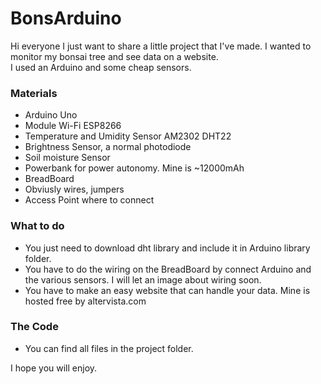 # BonsArduino

Hi everyone I just want to share a little project that I've made. I wanted to monitor my bonsai tree and see data on a website. <br>I used an Arduino and some cheap sensors.

### Materials
- Arduino Uno
- Module Wi-Fi ESP8266
- Temperature and Umidity Sensor AM2302 DHT22
- Brightness Sensor, a normal photodiode
- Soil moisture Sensor
- Powerbank for power autonomy. Mine is ~12000mAh
- BreadBoard
- Obviusly wires, jumpers
- Access Point where to connect

### What to do
- You just need to download dht library and include it in Arduino library folder.
- You have to do the wiring on the BreadBoard by connect Arduino and the various sensors. I will let an image about wiring soon.
- You have to make an easy website that can handle your data. Mine is hosted free by altervista.com

### The Code
- You can find all files in the project folder.

I hope you will enjoy.

